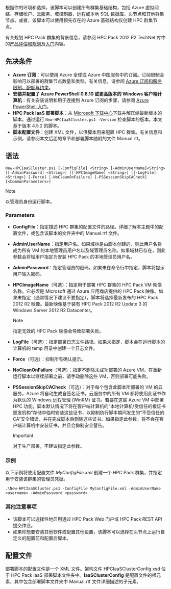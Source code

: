根据你的环境和选择，该脚本可以创建所有群集基础结构，包括 Azure 虚拟网络、存储帐户、云服务、域控制器、远程或本地 SQL 数据库、头节点和其他群集节点。或者，该脚本可以使用预先存在的 Azure 基础结构仅创建 HPC 群集节点。

有关规划 HPC Pack 群集的背景信息，请参阅 HPC Pack 2012 R2 TechNet 库中的[产品评估和规划](https://technet.microsoft.com/zh-cn/library/jj899596.aspx)及[入门](https://technet.microsoft.com/zh-cn/library/jj899590.aspx)内容。

## 先决条件
* **Azure 订阅**：可以使用 Azure 全球或 Azure 中国服务中的订阅。订阅限制会影响可以部署的群集节点数量和类型。有关信息，请参阅 [Azure 订阅和服务限制、配额与约束](../articles/azure-subscription-service-limits.md)。
* **安装并配置了 Azure PowerShell 0.8.10 或更高版本的 Windows 客户端计算机**：有关安装说明和用于连接到 Azure 订阅的步骤，请参阅 [Azure PowerShell 入门](https://docs.microsoft.com/powershell/azureps-cmdlets-docs)。
* **HPC Pack IaaS 部署脚本**：从 [Microsoft 下载中心](https://www.microsoft.com/download/details.aspx?id=44949)下载并解压缩最新版本的脚本。通过运行 `New-HPCIaaSCluster.ps1 -Version` 检查脚本的版本。本文基于版本 4.5.2 的脚本。
* **脚本配置文件**：创建 XML 文件，以供脚本用来配置 HPC 群集。有关信息和示例，请参阅本文后面的章节和部署脚本随附的文件 Manual.rtf。

## 语法

```
New-HPCIaaSCluster.ps1 [-ConfigFile] <String> [-AdminUserName]<String> [[-AdminPassword] <String>] [[-HPCImageName] <String>] [[-LogFile] <String>] [-Force] [-NoCleanOnFailure] [-PSSessionSkipCACheck] [<CommonParameters>]
```

> [!NOTE]
以管理员身份运行脚本。
> 
> 

### Parameters
* **ConfigFile**：指定描述 HPC 群集的配置文件的路径。详细了解本主题中的配置文件，或包含该脚本的文件夹中的 Manual.rtf 文件。
* **AdminUserName**：指定用户名。如果域林是由脚本创建的，则此用户名将成为所有 VM 的本地管理员用户名以及域管理员名称。如果域林已存在，则此参数会将域用户指定为安装 HPC Pack 的本地管理员用户名。
* **AdminPassword**：指定管理员的密码。如果未在命令行中指定，脚本将提示用户输入密码。
* **HPCImageName**（可选）：指定用于部署 HPC 群集的 HPC Pack VM 映像名称。它必须是 Microsoft 通过 Azure 应用商店提供的 HPC Pack 映像。如果未指定（通常情况下建议不要指定），脚本将选择最新发布的 HPC Pack 2012 R2 映像。最新映像基于装有 HPC Pack 2012 R2 Update 3 的 Windows Server 2012 R2 Datacenter。

    > [!NOTE]
    指定无效的 HPC Pack 映像会导致部署失败。
    > 
    > 
* **LogFile**（可选）：指定部署日志文件路径。如果未指定，脚本会在运行脚本的计算机的 temp 目录中创建一个日志文件。
* **Force**（可选）：抑制所有确认提示。
* **NoCleanOnFailure**（可选）：指定不删除未成功部署的 Azure VM。在重新运行脚本以继续部署之前，请手动删除这些 VM，否则部署可能失败。
* **PSSessionSkipCACheck**（可选）：对于每个包含此脚本所部署的 VM 的云服务，Azure 将自动生成自签名证书，云服务中的所有 VM 都将使用此证书作为默认的 Windows 远程管理 \(WinRM\) 证书。若要在这些 Azure VM 中部署 HPC 功能，脚本默认情况下将在客户端计算机的“本地计算机\\受信任的根证书颁发机构”存储中临时安装这些证书，以抑制执行脚本期间发生的“不受信任的 CA”安全错误，并在完成脚本后删除这些证书。如果指定此参数，将不会在客户端计算机中安装证书，并且会抑制安全警告。

    > [!IMPORTANT]
    对于生产部署，不建议指定此参数。
    > 
    > 

### 示例
以下示例将使用配置文件 *MyConfigFile.xml* 创建一个 HPC Pack 群集，并指定用于安装该群集的管理员凭据。

```
.\New-HPCIaaSCluster.ps1 -ConfigFile MyConfigFile.xml -AdminUserName <username> -AdminPassword <password>
```

### 其他注意事项
* 该脚本可以选择性地启用通过 HPC Pack Web 门户或 HPC Pack REST API 提交作业。
* 如果你想要安装其他软件或配置其他设置，该脚本可以选择在头节点上运行自定义的配置前和配置后脚本。

## <a name="Configuration-file"></a> 配置文件
部署脚本的配置文件是一个 XML 文件。架构文件 HPCIaaSClusterConfig.xsd 位于 HPC Pack IaaS 部署脚本文件夹中。**IaaSClusterConfig** 是配置文件的根元素，其中包含部署脚本文件夹中 Manual.rtf 文件详细描述的子元素。

<!---HONumber=Mooncake_0213_2017-->